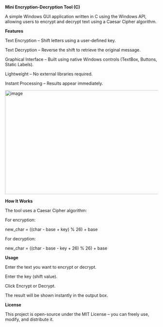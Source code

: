 **Mini Encryption-Decryption Tool (C)**

A simple Windows GUI application written in C using the Windows API, allowing users to encrypt and decrypt text using a Caesar Cipher algorithm.

**Features**

Text Encryption – Shift letters using a user-defined key.

Text Decryption – Reverse the shift to retrieve the original message.

Graphical Interface – Built using native Windows controls (TextBox, Buttons, Static Labels).

Lightweight – No external libraries required.

Instant Processing – Results appear immediately.

<img width="632" height="342" alt="image" src="https://github.com/user-attachments/assets/1c71f8f8-9fe3-480c-bd87-939d9e09dfdc" />

**How It Works**

The tool uses a Caesar Cipher algorithm:

For encryption:

new_char = ((char - base + key) % 26) + base

For decryption:

new_char = ((char - base - key + 26) % 26) + base


 **Usage**

Enter the text you want to encrypt or decrypt.

Enter the key (shift value).

Click Encrypt or Decrypt.

The result will be shown instantly in the output box.

**License**

This project is open-source under the MIT License – you can freely use, modify, and distribute it.
